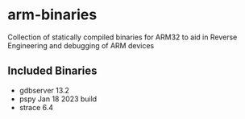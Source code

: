 # arm-binaries
Collection of statically compiled binaries for ARM32 to aid in Reverse Engineering and debugging of ARM devices

## Included Binaries
* gdbserver 13.2
* pspy Jan 18 2023 build
* strace 6.4
